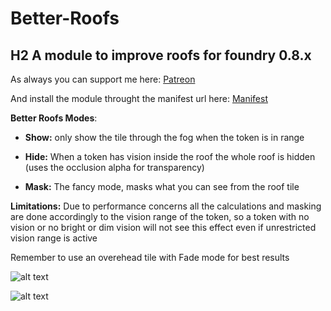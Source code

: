 # Better-Roofs

## H2 **A module to improve roofs for foundry 0.8.x**

As always you can support me here: [Patreon](https://www.patreon.com/theripper93)

And install the module throught the manifest url here: [Manifest](https://raw.githubusercontent.com/theripper93/Better-Roofs/main/betterRoofs/module.json)

**Better Roofs Modes**:

* **Show:** only show the tile through the fog when the token is in range

* **Hide:** When a token has vision inside the roof the whole roof is hidden (uses the occlusion alpha for transparency)

* **Mask:** The fancy mode, masks what you can see from the roof tile

**Limitations:** Due to performance concerns all the calculations and masking are done accordingly to the vision range of the token, so a token with no vision or no bright or dim vision will not see this effect even if unrestricted vision range is active

Remember to use an overehead tile with Fade mode for best results

![alt text](https://github.com/theripper93/Better-Roofs/raw/main/brmenu.png)

![alt text](https://github.com/theripper93/Better-Roofs/raw/main/betterroofs.jpg)
